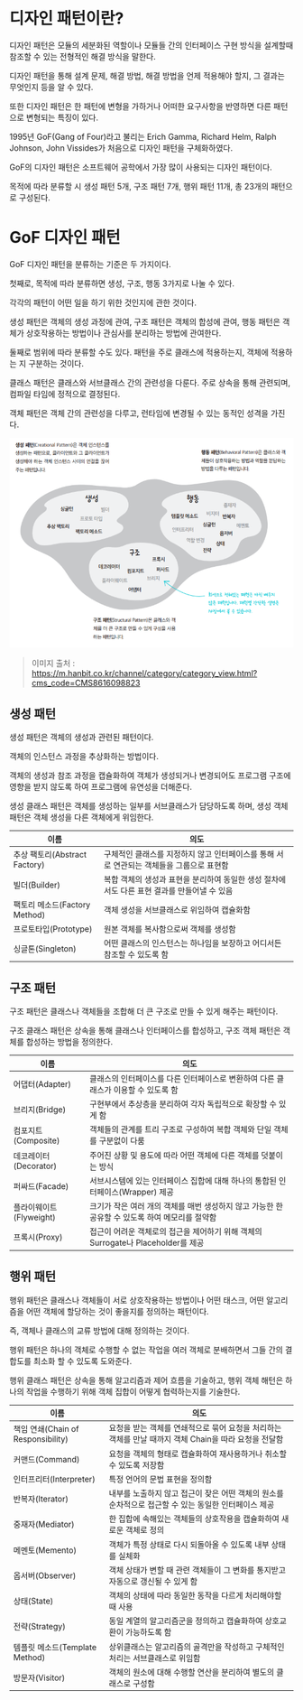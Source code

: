 # 디자인 패턴이란?

디자인 패턴은 모듈의 세분화된 역할이나 모듈들 간의 인터페이스 구현 방식을 설계할때 참조할 수 있는 전형적인 해결 방식을 말한다.

디자인 패턴을 통해 설계 문제, 해결 방법, 해결 방법을 언제 적용해야 할지, 그 결과는 무엇인지 등을 알 수 있다.

또한 디자인 패턴은 한 패턴에 변형을 가하거나 어떠한 요구사항을 반영하면 다른 패턴으로 변형되는 특징이 있다.

1995년 GoF(Gang of Four)라고 불리는 Erich Gamma, Richard Helm, Ralph Johnson, John Vissides가 처음으로 디자인 패턴을 구체화하였다.

GoF의 디자인 패턴은 소프트웨어 공학에서 가장 많이 사용되는 디자인 패턴이다.

목적에 따라 분류할 시 생성 패턴 5개, 구조 패턴 7개, 행위 패턴 11개, 총 23개의 패턴으로 구성된다.

# GoF 디자인 패턴

GoF 디자인 패턴을 분류하는 기준은 두 가지이다.

첫째로, 목적에 따라 분류하면 생성, 구조, 행동 3가지로 나눌 수 있다.

각각의 패턴이 어떤 일을 하기 위한 것인지에 관한 것이다.

생성 패턴은 객체의 생성 과정에 관여, 구조 패턴은 객체의 합성에 관여, 행동 패턴은 객체가 상호작용하는 방법이나 관심사를 분리하는 방법에 관여한다.

둘째로 범위에 따라 분류할 수도 있다. 패턴을 주로 클래스에 적용하는지, 객체에 적용하는 지 구분하는 것이다.

클래스 패턴은 클래스와 서브클래스 간의 관련성을 다룬다. 주로 상속을 통해 관련되며, 컴파일 타임에 정적으로 결정된다.

객체 패턴은 객체 간의 관련성을 다루고, 런타임에 변경될 수 있는 동적인 성격을 가진다.

![img.png](img.png)
> 이미지 출처 : https://m.hanbit.co.kr/channel/category/category_view.html?cms_code=CMS8616098823

## 생성 패턴

생성 패턴은 객체의 생성과 관련된 패턴이다.

객체의 인스턴스 과정을 추상화하는 방법이다.

객체의 생성과 참조 과정을 캡슐화하여 객체가 생성되거나 변경되어도 프로그램 구조에 영향을 받지 않도록 하여 프로그램에 유연성을 더해준다.

생성 클래스 패턴은 객체를 생성하는 일부를 서브클래스가 담당하도록 하며, 생성 객체 패턴은 객체 생성을 다른 객체에게 위임한다.

| 이름                       | 의도                                                   |
|--------------------------|------------------------------------------------------|
| 추상 팩토리(Abstract Factory) | 구체적인 클래스를 지정하지 않고 인터페이스를 통해 서로 연관되는 객체들을 그룹으로 표현함    |
| 빌더(Builder)              | 복합 객체의 생성과 표현을 분리하여 동일한 생성 절차에서도 다른 표현 결과를 만들어낼 수 있음 |
| 팩토리 메소드(Factory Method)  | 객체 생성을 서브클래스로 위임하여 캡슐화함                              |
| 프로토타입(Prototype)         | 원본 객체를 복사함으로써 객체를 생성함                                |
| 싱글톤(Singleton)           | 어떤 클래스의 인스턴스는 하나임을 보장하고 어디서든 참조할 수 있도록 함             |

## 구조 패턴
구조 패턴은 클래스나 객체들을 조합해 더 큰 구조로 만들 수 있게 해주는 패턴이다.

구조 클래스 패턴은 상속을 통해 클래스나 인터페이스를 합성하고, 구조 객체 패턴은 객체를 합성하는 방법을 정의한다.

| 이름                | 	의도                                                      |
|-------------------|----------------------------------------------------------|
| 어댑터(Adapter)      | 	클래스의 인터페이스를 다른 인터페이스로 변환하여 다른 클래스가 이용할 수 있도록 함          |
| 브리지(Bridge)       | 	구현부에서 추상층을 분리하여 각자 독립적으로 확장할 수 있게 함                     |
| 컴포지트(Composite)   | 	객체들의 관계를 트리 구조로 구성하여 복합 객체와 단일 객체를 구분없이 다룸              |
| 데코레이터(Decorator)  | 	주어진 상황 및 용도에 따라 어떤 객체에 다른 객체를 덧붙이는 방식                   |
| 퍼싸드(Facade)       | 	서브시스템에 있는 인터페이스 집합에 대해 하나의 통합된 인터페이스(Wrapper) 제공        |
| 플라이웨이트(Flyweight) | 	크기가 작은 여러 개의 객체를 매번 생성하지 않고 가능한 한 공유할 수 있도록 하여 메모리를 절약함 |
| 프록시(Proxy)        | 	접근이 어려운 객체로의 접근을 제어하기 위해 객체의 Surrogate나 Placeholder를 제공 |

## 행위 패턴
행위 패턴은 클래스나 객체들이 서로 상호작용하는 방법이나 어떤 태스크, 어떤 알고리즘을 어떤 객체에 할당하는 것이 좋을지를 정의하는 패턴이다. 
 
즉, 객체나 클래스의 교류 방법에 대해 정의하는 것이다. 

행위 패턴은 하나의 객체로 수행할 수 없는 작업을 여러 객체로 분배하면서 그들 간의 결합도를 최소화 할 수 있도록 도와준다. 
 
행위 클래스 패턴은 상속을 통해 알고리즘과 제어 흐름을 기술하고, 행위 객체 해턴은 하나의 작업을 수행하기 위해 객체 집합이 어떻게 협력하는지를 기술한다.

| 이름                             | 의도                                                            |
|--------------------------------|---------------------------------------------------------------|
| 책임 연쇄(Chain of Responsibility) | 	요청을 받는 객체를 연쇄적으로 묶어 요청을 처리하는 객체를 만날 때까지 객체 Chain을 따라 요청을 전달함 |
| 커맨드(Command)	                  | 요청을 객체의 형태로 캡슐화하여 재사용하거나 취소할 수 있도록 저장함                        |
| 인터프리터(Interpreter)	            | 특정 언어의 문법 표현을 정의함                                             |
| 반복자(Iterator)                  | 	내부를 노출하지 않고 접근이 잦은 어떤 객체의 원소를 순차적으로 접근할 수 있는 동일한 인터페이스 제공    |
| 중재자(Mediator)	                 | 한 집합에 속해있는 객체들의 상호작용을 캡슐화하여 새로운 객체로 정의                        |
| 메멘토(Memento)	                  | 객체가 특정 상태로 다시 되돌아올 수 있도록 내부 상태를 실체화                           |
| 옵서버(Observer)                  | 	객체 상태가 변할 때 관련 객체들이 그 변화를 통지받고 자동으로 갱신될 수 있게 함               |
| 상태(State)	                     | 객체의 상태에 따라 동일한 동작을 다르게 처리해야할 때 사용                             |
| 전략(Strategy)	                  | 동일 계열의 알고리즘군을 정의하고 캡슐화하여 상호교환이 가능하도록 함                        |
| 템플릿 메소드(Template Method)       | 	상위클래스는 알고리즘의 골격만을 작성하고 구체적인 처리는 서브클래스로 위임함                   |
| 방문자(Visitor)                   | 	객체의 원소에 대해 수행할 연산을 분리하여 별도의 클래스로 구성함                         |

